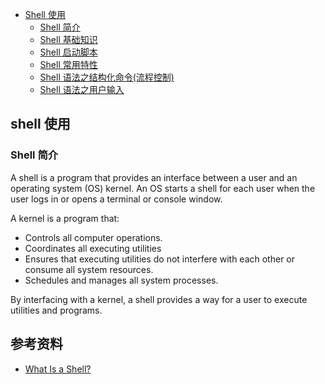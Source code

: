 
- [Shell 使用](#shell)      
  - [Shell 简介](#shell_what)      
  - [Shell 基础知识](basic.md)               
  - [Shell 启动脚本](launch.md)              
  - [Shell 常用特性](attribute.md)                    
  - [Shell 语法之结构化命令(流程控制)](flow.md)                         
  - [Shell 语法之用户输入](input.md)                  
  
  

## <a id="Shell">shell 使用</a>

### <a id="shell_what">Shell 简介</a>
A shell is a program that provides an interface between a user and an operating system (OS) kernel. An OS starts a shell for each user when the user logs in or opens a terminal or console window.

A kernel is a program that:

* Controls all computer operations.
* Coordinates all executing utilities
* Ensures that executing utilities do not interfere with each other or consume all system resources.
* Schedules and manages all system processes.

By interfacing with a kernel, a shell provides a way for a user to execute utilities and programs.


## 参考资料
* [What Is a Shell?](https://www.thegeekdiary.com/unix-linux-what-is-a-shell-what-are-different-shells/)     
